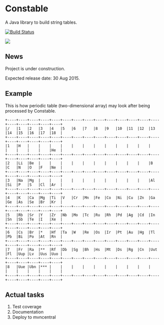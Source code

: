 Constable
=========

A Java library to build string tables.

[![Build Status](https://travis-ci.org/ganchurin/constable.svg?branch=master)](https://travis-ci.org/ganchurin/constable)

![](https://reposs.herokuapp.com/?path=ganchurin/constable)

News
----

Project is under construction.

Expected release date: 30 Aug 2015.

Example
-------

This is how periodic table (two-dimensional array) may look after being processed by Constable.

    +----+----+----+----+----+----+----+----+----+----+----+----+----+----+----+----+----+----+----+
    |/   |1   |2   |3   |4   |5   |6   |7   |8   |9   |10  |11  |12  |13  |14  |15  |16  |17  |18  |
    +----+----+----+----+----+----+----+----+----+----+----+----+----+----+----+----+----+----+----+
    |1   |H   |    |    |    |    |    |    |    |    |    |    |    |    |    |    |    |    |He  |
    +----+----+----+----+----+----+----+----+----+----+----+----+----+----+----+----+----+----+----+
    |2   |Li  |Be  |    |    |    |    |    |    |    |    |    |    |B   |C   |N   |O   |F   |Ne  |
    +----+----+----+----+----+----+----+----+----+----+----+----+----+----+----+----+----+----+----+
    |3   |Na  |Mg  |    |    |    |    |    |    |    |    |    |    |Al  |Si  |P   |S   |Cl  |Ar  |
    +----+----+----+----+----+----+----+----+----+----+----+----+----+----+----+----+----+----+----+
    |4   |K   |Ca  |Mg  |Ti  |V   |Cr  |Mn  |Fe  |Co  |Ni  |Cu  |Zn  |Ga  |Ge  |As  |Se  |Br  |Kr  |
    +----+----+----+----+----+----+----+----+----+----+----+----+----+----+----+----+----+----+----+
    |5   |Rb  |Sr  |Y   |Zr  |Nb  |Mo  |Tc  |Ru  |Rh  |Pd  |Ag  |Cd  |In  |Sn  |Sb  |Te  |I   |Xe  |
    +----+----+----+----+----+----+----+----+----+----+----+----+----+----+----+----+----+----+----+
    |6   |Cs  |Br  |*   |Hf  |Ta  |W   |Re  |Os  |Ir  |Pt  |Au  |Hg  |Tl  |Pb  |Bi  |Po  |At  |Rn  |
    +----+----+----+----+----+----+----+----+----+----+----+----+----+----+----+----+----+----+----+
    |7   |Fr  |Ra  |**  |Rf  |Db  |Sg  |Bh  |Hs  |Mt  |Ds  |Rg  |Cn  |Uut |Fl  |Uup |Lv  |Uus |Uuo |
    +----+----+----+----+----+----+----+----+----+----+----+----+----+----+----+----+----+----+----+
    |8   |Uue |Ubn |*** |    |    |    |    |    |    |    |    |    |    |    |    |    |    |    |
    +----+----+----+----+----+----+----+----+----+----+----+----+----+----+----+----+----+----+----+

Actual tasks
--------------------

1. Test coverage
2. Documentation
3. Deploy to mvncentral